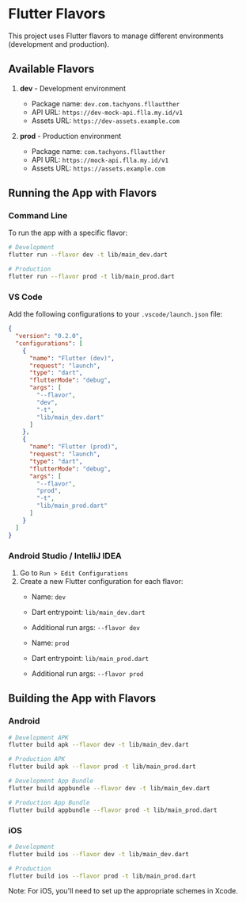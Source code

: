 # Flutter Flavors

This project uses Flutter flavors to manage different environments (development and production).

## Available Flavors

1. **dev** - Development environment
   - Package name: `dev.com.tachyons.fllautther`
   - API URL: `https://dev-mock-api.flla.my.id/v1`
   - Assets URL: `https://dev-assets.example.com`

2. **prod** - Production environment
   - Package name: `com.tachyons.fllautther`
   - API URL: `https://mock-api.flla.my.id/v1`
   - Assets URL: `https://assets.example.com`

## Running the App with Flavors

### Command Line

To run the app with a specific flavor:

```bash
# Development
flutter run --flavor dev -t lib/main_dev.dart

# Production
flutter run --flavor prod -t lib/main_prod.dart
```

### VS Code

Add the following configurations to your `.vscode/launch.json` file:

```json
{
  "version": "0.2.0",
  "configurations": [
    {
      "name": "Flutter (dev)",
      "request": "launch",
      "type": "dart",
      "flutterMode": "debug",
      "args": [
        "--flavor",
        "dev",
        "-t",
        "lib/main_dev.dart"
      ]
    },
    {
      "name": "Flutter (prod)",
      "request": "launch",
      "type": "dart",
      "flutterMode": "debug",
      "args": [
        "--flavor",
        "prod",
        "-t",
        "lib/main_prod.dart"
      ]
    }
  ]
}
```

### Android Studio / IntelliJ IDEA

1. Go to `Run > Edit Configurations`
2. Create a new Flutter configuration for each flavor:
   - Name: `dev`
   - Dart entrypoint: `lib/main_dev.dart`
   - Additional run args: `--flavor dev`

   - Name: `prod`
   - Dart entrypoint: `lib/main_prod.dart`
   - Additional run args: `--flavor prod`

## Building the App with Flavors

### Android

```bash
# Development APK
flutter build apk --flavor dev -t lib/main_dev.dart

# Production APK
flutter build apk --flavor prod -t lib/main_prod.dart

# Development App Bundle
flutter build appbundle --flavor dev -t lib/main_dev.dart

# Production App Bundle
flutter build appbundle --flavor prod -t lib/main_prod.dart
```

### iOS

```bash
# Development
flutter build ios --flavor dev -t lib/main_dev.dart

# Production
flutter build ios --flavor prod -t lib/main_prod.dart
```

Note: For iOS, you'll need to set up the appropriate schemes in Xcode.